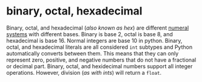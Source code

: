 # binary, octal, hexadecimal

Binary, octal, and hexadecimal (_also known as hex_) are different [numeral systems][numeral-systems] with different bases.
Binary is base 2, octal is base 8, and hexadecimal is base 16.
Normal integers are base 10 in python.
Binary, octal, and hexadecimal literals are all considered `int` subtypes and Python automatically converts between them.
This means that they can only represent zero, positive, and negative numbers that do not have a fractional or decimal part.
Binary, octal, and hexidecimal numbers support all integer operations.
However, division (_as with ints_) will return a `float`.

[numeral-systems]: https://en.wikipedia.org/wiki/Numeral_system
